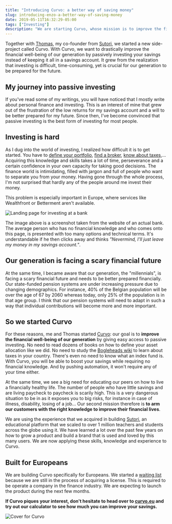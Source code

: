 ```yaml
---
title: "Introducing Curvo: a better way of saving money"
slug: introducing-enzo-a-better-way-of-saving-money
date: 2019-05-11T16:32:29-05:00
tags: ["Investing"]
description: "We are starting Curvo, whose mission is to improve the financial well-being of our generation."
---
```


Together with [Thomas](https://twitter.com/tomketch), my co-founder from
[Sutori](https://www.sutori.com), we started a new side-project called Curvo.
With Curvo, we want to drastically improve the financial well-being of our
generation by passively investing your savings instead of keeping it all in a
savings account. It grew from the realization that investing is difficult,
time-consuming, yet is crucial for our generation to be prepared for the future.

## My journey into passive investing
If you've read some of my writings, you will have noticed that I mostly write
about personal finance and investing. This is an interest of mine that grew out
of the frustration of the low returns for my savings account and a will to be
better prepared for my future. Since then, I've become convinced that passive
investing is the best form of investing for most people.

## Investing is hard
As I dug into the world of investing, I realized how difficult it is to get
started. You have to [define your portfolio](https://www.yoranbrondsema.com/post/a-crash-course-on-asset-allocation/), [find a broker](https://www.yoranbrondsema.com/post/passive-investing-in-belgium/#how-do-i-buy-etfs), [know about taxes](https://www.yoranbrondsema.com/post/taxes-you-should-know-about-as-a-belgian-investor/),... Acquiring this knowledge and skills takes a lot of time, perseverance and a certain confidence in your own capacity for taking good decisions. The finance world is intimidating, filled with jargon and full of people who want to separate you from your money. Having gone through the whole process, I'm not surprised that hardly any of the people
around me invest their money.

This problem is especially important in Europe, where services like Wealthfront
or Betterment aren't available.

![Landing page for investing at a bank](/images/landing-page-for-investing-at-a-bank.png)

The image above is a screenshot taken from the website of an actual bank. The
average person who has no financial knowledge and who comes onto this page, is
presented with too many options and technical terms. It's understandable if he
then clicks away and thinks _"Nevermind, I'll just leave my money in my savings
account."_.

## Our generation is facing a scary financial future
At the same time, I became aware that our generation, the "millennials", is
facing a scary financial future and needs to be better prepared financially. Our
state-funded pension systems are under increasing pressure due to changing
demographics. For instance, 40% of the Belgian population will be over
the age of 67 by 2060 whereas today, only 25% of the population is in that age
group. I think that our pension systems will need to adapt in such a way that
individual contributions will become more and more important.

## So we started Curvo
For these reasons, me and Thomas started
[Curvo](https://curvo.eu/?utm_source=yoranbrondsema-blog&utm_medium=blog-post&utm_campaign=introducing-curvo): our goal is
to **improve the financial well-being of our generation** by giving easy access
to passive investing. No need to read dozens of books on how to define your
asset allocation like we did. No need to study the [Bogleheads wiki](https://www.bogleheads.org/wiki/Investing_from_Belgium) to learn about
taxes in your country. There's even no need to know what an index fund is. With
Curvo, you will be able to boost your savings while requiring no financial
knowledge.  And by pushing automation, it won't require any of your time either.

At the same time, we see a big need for educating our peers on how to live a
financially healthy life. The number of people who have little savings and are
living paycheck to paycheck is scarily high. This is a very dangerous situation
to be in as it exposes you to big risks, for instance in case of illness,
disability, losing of a job... Our second mission therefore is **to arm our
customers with the right knowledge to improve their financial lives**.

We are using the experience that we acquired in building
[Sutori](https://www.sutori.com), an educational platform that we scaled to over
1 million teachers and students across the globe using it. We have learned a lot
over the past few years on how to grow a product and build a brand that is used
and loved by this many users. We are now applying these skills, knowledge and
experience to Curvo.

## Built for Europeans
We are building Curvo specifically for Europeans. We started a [waiting list](https://curvo.eu/?utm_source=yoranbrondsema-blog&utm_medium=blog-post&utm_campaign=introducing-curvo#sign-up) because we are still in the process of acquiring a
license. This is required to be operate a company in the finance industry. We
are expecting to launch the product during the next few months.

**If Curvo piques your interest, don't hesitate to head over to
[curvo.eu](https://curvo.eu/?utm_source=yoranbrondsema-blog&utm_medium=blog-post&utm_campaign=introducing-curvo) and try out our calculator to see how much you
can improve your savings.**

![Cover for Curvo](/images/curvo-cover.png)
